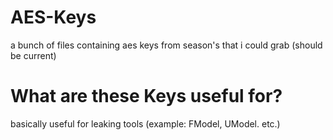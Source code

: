 # AES-Keys
a bunch of files containing aes keys from season's that i could grab (should be current)
# What are these Keys useful for?
basically useful for leaking tools (example: FModel, UModel. etc.)
